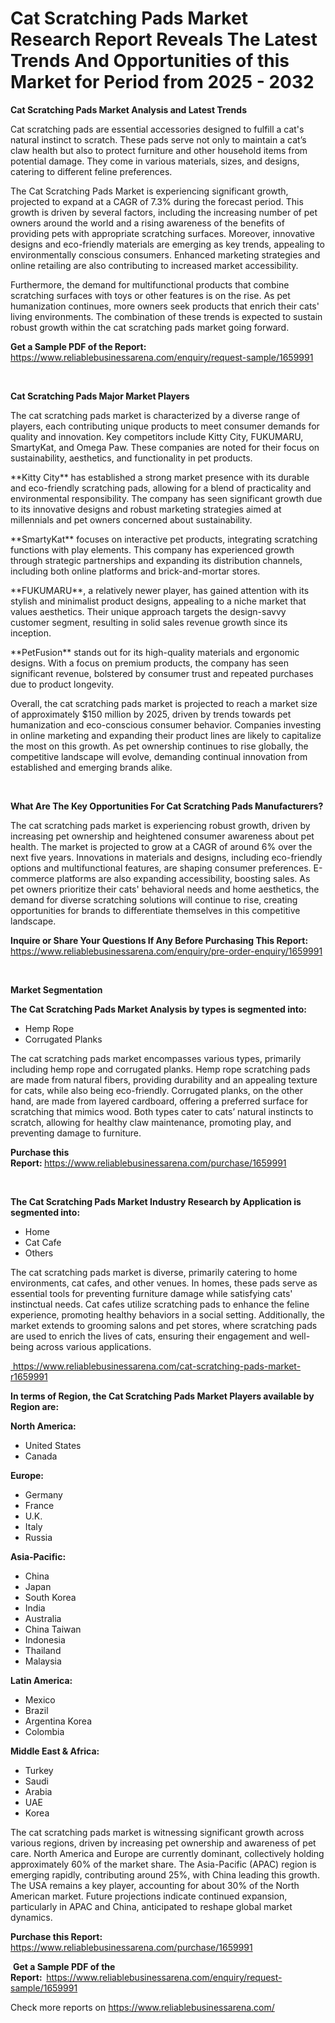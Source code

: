 <p><h1>Cat Scratching Pads Market Research Report Reveals The Latest Trends And Opportunities of this Market for Period from 2025 - 2032</h1></p><p><strong>Cat Scratching Pads Market Analysis and Latest Trends</strong></p>
<p><p>Cat scratching pads are essential accessories designed to fulfill a cat's natural instinct to scratch. These pads serve not only to maintain a cat’s claw health but also to protect furniture and other household items from potential damage. They come in various materials, sizes, and designs, catering to different feline preferences.</p><p>The Cat Scratching Pads Market is experiencing significant growth, projected to expand at a CAGR of 7.3% during the forecast period. This growth is driven by several factors, including the increasing number of pet owners around the world and a rising awareness of the benefits of providing pets with appropriate scratching surfaces. Moreover, innovative designs and eco-friendly materials are emerging as key trends, appealing to environmentally conscious consumers. Enhanced marketing strategies and online retailing are also contributing to increased market accessibility.</p><p>Furthermore, the demand for multifunctional products that combine scratching surfaces with toys or other features is on the rise. As pet humanization continues, more owners seek products that enrich their cats' living environments. The combination of these trends is expected to sustain robust growth within the cat scratching pads market going forward.</p></p>
<p><strong>Get a Sample PDF of the Report:&nbsp;</strong> <a href="https://www.reliablebusinessarena.com/enquiry/request-sample/1659991?utm_campaign=1943&utm_medium=2&utm_source=Github&utm_content=ia&utm_term=08022025&utm_id=cat-scratching-pads">https://www.reliablebusinessarena.com/enquiry/request-sample/1659991</a></p>
<p>&nbsp;</p>
<p><strong>Cat Scratching Pads Major Market Players</strong></p>
<p><p>The cat scratching pads market is characterized by a diverse range of players, each contributing unique products to meet consumer demands for quality and innovation. Key competitors include Kitty City, FUKUMARU, SmartyKat, and Omega Paw. These companies are noted for their focus on sustainability, aesthetics, and functionality in pet products.</p><p>**Kitty City** has established a strong market presence with its durable and eco-friendly scratching pads, allowing for a blend of practicality and environmental responsibility. The company has seen significant growth due to its innovative designs and robust marketing strategies aimed at millennials and pet owners concerned about sustainability.</p><p>**SmartyKat** focuses on interactive pet products, integrating scratching functions with play elements. This company has experienced growth through strategic partnerships and expanding its distribution channels, including both online platforms and brick-and-mortar stores.</p><p>**FUKUMARU**, a relatively newer player, has gained attention with its stylish and minimalist product designs, appealing to a niche market that values aesthetics. Their unique approach targets the design-savvy customer segment, resulting in solid sales revenue growth since its inception.</p><p>**PetFusion** stands out for its high-quality materials and ergonomic designs. With a focus on premium products, the company has seen significant revenue, bolstered by consumer trust and repeated purchases due to product longevity.</p><p>Overall, the cat scratching pads market is projected to reach a market size of approximately $150 million by 2025, driven by trends towards pet humanization and eco-conscious consumer behavior. Companies investing in online marketing and expanding their product lines are likely to capitalize the most on this growth. As pet ownership continues to rise globally, the competitive landscape will evolve, demanding continual innovation from established and emerging brands alike.</p></p>
<p>&nbsp;</p>
<p><strong>What Are The Key Opportunities For Cat Scratching Pads Manufacturers?</strong></p>
<p><p>The cat scratching pads market is experiencing robust growth, driven by increasing pet ownership and heightened consumer awareness about pet health. The market is projected to grow at a CAGR of around 6% over the next five years. Innovations in materials and designs, including eco-friendly options and multifunctional features, are shaping consumer preferences. E-commerce platforms are also expanding accessibility, boosting sales. As pet owners prioritize their cats' behavioral needs and home aesthetics, the demand for diverse scratching solutions will continue to rise, creating opportunities for brands to differentiate themselves in this competitive landscape.</p></p>
<p><strong>Inquire or Share Your Questions If Any Before Purchasing This Report:</strong> <a href="https://www.reliablebusinessarena.com/enquiry/pre-order-enquiry/1659991?utm_campaign=1943&utm_medium=2&utm_source=Github&utm_content=ia&utm_term=08022025&utm_id=cat-scratching-pads">https://www.reliablebusinessarena.com/enquiry/pre-order-enquiry/1659991</a></p>
<p>&nbsp;</p>
<p><strong>Market Segmentation</strong></p>
<p><strong>The Cat Scratching Pads Market Analysis by types is segmented into:</strong></p>
<p><ul><li>Hemp Rope</li><li>Corrugated Planks</li></ul></p>
<p><p>The cat scratching pads market encompasses various types, primarily including hemp rope and corrugated planks. Hemp rope scratching pads are made from natural fibers, providing durability and an appealing texture for cats, while also being eco-friendly. Corrugated planks, on the other hand, are made from layered cardboard, offering a preferred surface for scratching that mimics wood. Both types cater to cats’ natural instincts to scratch, allowing for healthy claw maintenance, promoting play, and preventing damage to furniture.</p></p>
<p><strong>Purchase this Report:&nbsp;</strong><a href="https://www.reliablebusinessarena.com/purchase/1659991?utm_campaign=1943&utm_medium=2&utm_source=Github&utm_content=ia&utm_term=08022025&utm_id=cat-scratching-pads">https://www.reliablebusinessarena.com/purchase/1659991</a></p>
<p>&nbsp;</p>
<p><strong>The Cat Scratching Pads Market Industry Research by Application is segmented into:</strong></p>
<p><ul><li>Home</li><li>Cat Cafe</li><li>Others</li></ul></p>
<p><p>The cat scratching pads market is diverse, primarily catering to home environments, cat cafes, and other venues. In homes, these pads serve as essential tools for preventing furniture damage while satisfying cats' instinctual needs. Cat cafes utilize scratching pads to enhance the feline experience, promoting healthy behaviors in a social setting. Additionally, the market extends to grooming salons and pet stores, where scratching pads are used to enrich the lives of cats, ensuring their engagement and well-being across various applications.</p></p>
<p><a href="https://www.reliablebusinessarena.com/cat-scratching-pads-market-r1659991?utm_campaign=1943&utm_medium=2&utm_source=Github&utm_content=ia&utm_term=08022025&utm_id=cat-scratching-pads">&nbsp;https://www.reliablebusinessarena.com/cat-scratching-pads-market-r1659991</a></p>
<p><strong>In terms of Region, the Cat Scratching Pads Market Players available by Region are:</strong></p>
<p>
    <p> <strong> North America: </strong>
        <ul>
            <li>United States</li>
            <li>Canada</li>
        </ul>
        </p> 
    <p> <strong> Europe: </strong>
        <ul>
            <li>Germany</li>
            <li>France</li>
            <li>U.K.</li>
            <li>Italy</li>
            <li>Russia</li>
        </ul>
        </p> 
    <p> <strong> Asia-Pacific: </strong>
        <ul>
            <li>China</li>
            <li>Japan</li>
            <li>South Korea</li>
            <li>India</li>
            <li>Australia</li>
            <li>China Taiwan</li>
            <li>Indonesia</li>
            <li>Thailand</li>
            <li>Malaysia</li>
        </ul>
        </p> 
    <p> <strong> Latin America: </strong>
        <ul>
            <li>Mexico</li>
            <li>Brazil</li>
            <li>Argentina Korea</li>
            <li>Colombia</li>
        </ul>
        </p> 
    <p> <strong> Middle East & Africa: </strong>
        <ul>
            <li>Turkey</li>
            <li>Saudi</li>
            <li>Arabia</li>
            <li>UAE</li>
            <li>Korea</li>
        </ul>
    </p>
    </p>
<p><p>The cat scratching pads market is witnessing significant growth across various regions, driven by increasing pet ownership and awareness of pet care. North America and Europe are currently dominant, collectively holding approximately 60% of the market share. The Asia-Pacific (APAC) region is emerging rapidly, contributing around 25%, with China leading this growth. The USA remains a key player, accounting for about 30% of the North American market. Future projections indicate continued expansion, particularly in APAC and China, anticipated to reshape global market dynamics.</p></p>
<p><strong>Purchase this Report: </strong><a href="https://www.reliablebusinessarena.com/purchase/1659991?utm_campaign=1943&utm_medium=2&utm_source=Github&utm_content=ia&utm_term=08022025&utm_id=cat-scratching-pads">https://www.reliablebusinessarena.com/purchase/1659991</a></p>
<p>&nbsp;<strong>Get a Sample PDF of the Report:&nbsp;&nbsp;</strong><a href="https://www.reliablebusinessarena.com/enquiry/request-sample/1659991?utm_campaign=1943&utm_medium=2&utm_source=Github&utm_content=ia&utm_term=08022025&utm_id=cat-scratching-pads">https://www.reliablebusinessarena.com/enquiry/request-sample/1659991</a></p>
<p><strong></strong></p>
<p>Check more reports on <a href="https://www.reliablebusinessarena.com/?utm_campaign=1943&utm_medium=2&utm_source=Github&utm_content=ia&utm_term=08022025&utm_id=cat-scratching-pads">https://www.reliablebusinessarena.com/</a></p>
